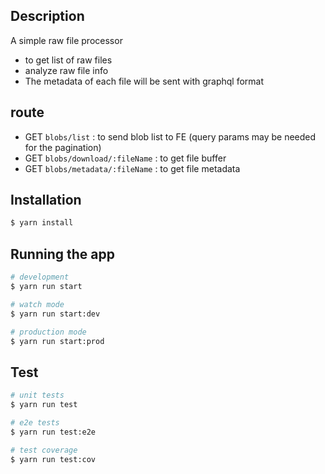 ## Description
A simple raw file processor
- to get list of raw files
- analyze raw file info
- The metadata of each file will be sent with graphql format

## route
- GET `blobs/list` : to send blob list to FE (query params may be needed for the pagination)
- GET `blobs/download/:fileName` : to get file buffer
- GET `blobs/metadata/:fileName` : to get file metadata

## Installation

```bash
$ yarn install
```

## Running the app

```bash
# development
$ yarn run start

# watch mode
$ yarn run start:dev

# production mode
$ yarn run start:prod
```

## Test

```bash
# unit tests
$ yarn run test

# e2e tests
$ yarn run test:e2e

# test coverage
$ yarn run test:cov
```
